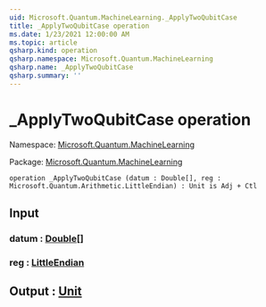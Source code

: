 ```yaml
---
uid: Microsoft.Quantum.MachineLearning._ApplyTwoQubitCase
title: _ApplyTwoQubitCase operation
ms.date: 1/23/2021 12:00:00 AM
ms.topic: article
qsharp.kind: operation
qsharp.namespace: Microsoft.Quantum.MachineLearning
qsharp.name: _ApplyTwoQubitCase
qsharp.summary: ''
---
```


# _ApplyTwoQubitCase operation

Namespace: [Microsoft.Quantum.MachineLearning](xref:Microsoft.Quantum.MachineLearning)

Package: [Microsoft.Quantum.MachineLearning](https://nuget.org/packages/Microsoft.Quantum.MachineLearning)




```qsharp
operation _ApplyTwoQubitCase (datum : Double[], reg : Microsoft.Quantum.Arithmetic.LittleEndian) : Unit is Adj + Ctl
```


## Input

### datum : [Double](xref:microsoft.quantum.lang-ref.double)[]




### reg : [LittleEndian](xref:Microsoft.Quantum.Arithmetic.LittleEndian)





## Output : [Unit](xref:microsoft.quantum.lang-ref.unit)

